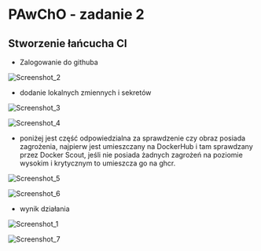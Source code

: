 # PAwChO - zadanie 2

## Stworzenie łańcucha CI
- Zalogowanie do githuba

![Screenshot_2](https://github.com/Reflux121/zadanie2/assets/106038964/15a5cb63-1918-40bd-8ebc-ce5a0f29aa2b)

- dodanie lokalnych zmiennych i sekretów

![Screenshot_3](https://github.com/Reflux121/zadanie2/assets/106038964/aa16d7a8-1459-4c3f-84b3-e22e2f818d14)

![Screenshot_4](https://github.com/Reflux121/zadanie2/assets/106038964/14bb7a3b-4502-4d75-bc20-98e8ebcd6adc)

- poniżej jest część odpowiedzialna za sprawdzenie czy obraz posiada zagrożenia, najpierw jest umieszczany na DockerHub i tam sprawdzany przez Docker Scout, jeśli nie posiada żadnych zagrożeń na poziomie wysokim i krytycznym to umieszcza go na ghcr.

![Screenshot_5](https://github.com/Reflux121/zadanie2/assets/106038964/54e76571-defe-40e5-a07b-c2aec55eb63a)

![Screenshot_6](https://github.com/Reflux121/zadanie2/assets/106038964/ade8255c-952a-472e-b984-91585dbb7048)

- wynik działania

![Screenshot_1](https://github.com/Reflux121/zadanie2/assets/106038964/1d036eda-3dfb-4642-a3e4-6b7f4e97c637)

![Screenshot_7](https://github.com/Reflux121/zadanie2/assets/106038964/e986fd81-bf0a-45a0-b08a-bc51163bf6de)
